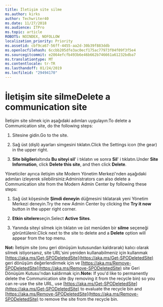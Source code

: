 ```yaml
---
title: İletişim site silme
ms.author: kirks
author: Techwriter40
ms.date: 11/27/2018
ms.audience: ITPro
ms.topic: article
ROBOTS: NOINDEX, NOFOLLOW
localization_priority: Priority
ms.assetid: cbf9ca67-56ff-4455-aa2d-30b39f883ddb
ms.openlocfilehash: 6ccbb205dfe3ac0ecf175ac77973f04f09f3f5e4
ms.sourcegitcommit: e2864efcfb493b6e46b662b746661a61232bdba7
ms.translationtype: MT
ms.contentlocale: tr-TR
ms.lasthandoff: 01/24/2019
ms.locfileid: "29494170"
---
```

# <a name="delete-a-communication-site"></a><span data-ttu-id="1f085-102">İletişim site silme</span><span class="sxs-lookup"><span data-stu-id="1f085-102">Delete a communication site</span></span>

<span data-ttu-id="1f085-103">İletişim site silmek için aşağıdaki adımları uygulayın:</span><span class="sxs-lookup"><span data-stu-id="1f085-103">To delete a Communication site, do the following steps:</span></span> 
  
1. <span data-ttu-id="1f085-104">Sitesine gidin.</span><span class="sxs-lookup"><span data-stu-id="1f085-104">Go to the site.</span></span> 
  
2. <span data-ttu-id="1f085-105">Sağ üst (dişli) ayarları simgesini tıklatın.</span><span class="sxs-lookup"><span data-stu-id="1f085-105">Click the Settings icon (the gear) in the upper right.</span></span> 
  
3. <span data-ttu-id="1f085-106">**Site bilgileri**altında **Bu siteyi sil**' i tıklatın ve sonra **Sil**' i tıklatın.</span><span class="sxs-lookup"><span data-stu-id="1f085-106">Under **Site Information**, click **Delete this site**, and then click **Delete**.</span></span> 
  
<span data-ttu-id="1f085-107">Yöneticiler ayrıca iletişim site Modern Yönetim Merkezi'nden aşağıdaki adımları izleyerek silebilirsiniz:</span><span class="sxs-lookup"><span data-stu-id="1f085-107">Administrators can also delete a Communication site from the Modern Admin Center by following these steps:</span></span> 
  
1. <span data-ttu-id="1f085-108">Sağ üst köşesinde **Şimdi deneyin** düğmesini tıklatarak yeni Yönetim Merkezi deneyin.</span><span class="sxs-lookup"><span data-stu-id="1f085-108">Try the new Admin Center by clicking the **Try it now** button in the upper right corner.</span></span> 
  
2. <span data-ttu-id="1f085-109">**Etkin sitelere**seçin.</span><span class="sxs-lookup"><span data-stu-id="1f085-109">Select **Active Sites**.</span></span> 
  
3. <span data-ttu-id="1f085-110">Yanında siteyi silmek için tıklatın ve üst menüden bir **silme** seçeneği görüntülenir.</span><span class="sxs-lookup"><span data-stu-id="1f085-110">Click next to the site to delete and a **Delete** option will appear from the top menu.</span></span> 
  
 <span data-ttu-id="1f085-111">**Not:** İletişim site (onu geri dönüşüm kutusundan kaldırarak) kalıcı olarak silmek istiyorsanız, site URL'sini yeniden kullanabilmeniz için kullanmak [https://aka.ms/Get-SPODeletedSite](https://aka.ms/Get-SPODeletedSite) geri dönüşüm değerlendirmek için ve [https://aka.ms/Remove-SPODeletedSite](https://aka.ms/Remove-SPODeletedSite) site Geri Dönüşüm Kutusu'ndan kaldırmak için.</span><span class="sxs-lookup"><span data-stu-id="1f085-111">**Note:** If you'd like to permanently delete the Communication site (by removing it from the recycle bin) so you can re-use the site URL, use [https://aka.ms/Get-SPODeletedSite](https://aka.ms/Get-SPODeletedSite) to evaluate the recycle bin and [https://aka.ms/Remove-SPODeletedSite](https://aka.ms/Remove-SPODeletedSite) to remove the site from the recycle bin.</span></span> 
  

